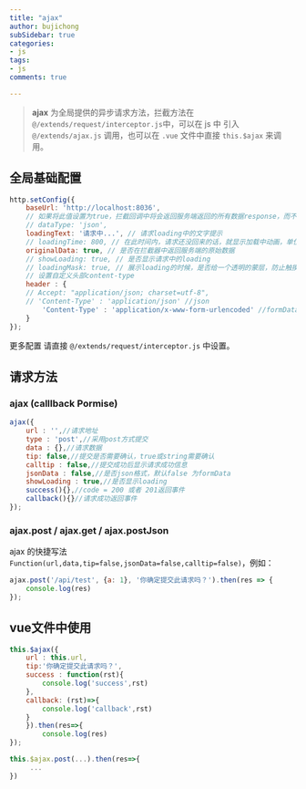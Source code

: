 ```yaml
---
title: "ajax"
author: bujichong
subSidebar: true
categories:
- js
tags:
- js
comments: true

---
```


>**ajax** 为全局提供的异步请求方法，拦截方法在 `@/extends/request/interceptor.js`中，可以在 js 中 引入 `@/extends/ajax.js` 调用，也可以在 `.vue` 文件中直接 `this.$ajax` 来调用。

## 全局基础配置

```js
http.setConfig({
	baseUrl: 'http://localhost:8036',
	// 如果将此值设置为true，拦截回调中将会返回服务端返回的所有数据response，而不是response.data
	// dataType: 'json',
	loadingText: '请求中...', // 请求loading中的文字提示
	// loadingTime: 800, // 在此时间内，请求还没回来的话，就显示加载中动画，单位ms
	originalData: true, // 是否在拦截器中返回服务端的原始数据
	// showLoading: true, // 是否显示请求中的loading
	// loadingMask: true, // 展示loading的时候，是否给一个透明的蒙层，防止触摸穿透
	// 设置自定义头部content-type
	header : {
	// Accept: "application/json; charset=utf-8",
	// 'Content-Type' : 'application/json' //json
		'Content-Type' : 'application/x-www-form-urlencoded' //formData
	}
});
```

更多配置 请直接 `@/extends/request/interceptor.js` 中设置。

## 请求方法

### ajax (calllback Pormise)

```js
ajax({
	url : '',//请求地址
	type : 'post',//采用post方式提交
	data : {},//请求数据
	tip: false,//提交是否需要确认，true或string需要确认
	calltip : false,//提交成功后显示请求成功信息
	jsonData : false,//是否json格式，默认false 为formData
	showLoading : true,//是否显示loading
	success(){},//code = 200 或者 201返回事件
	callback(){}//请求成功返回事件
});
```



### ajax.post / ajax.get / ajax.postJson

ajax 的快捷写法 `Function(url,data,tip=false,jsonData=false,calltip=false)`，例如：

```js
ajax.post('/api/test', {a: 1}, '你确定提交此请求吗？').then(res => {
	console.log(res)
});
```

## vue文件中使用

```js
this.$ajax({
    url : this.url,
    tip:'你确定提交此请求吗？',
    success : function(rst){
    	console.log('success',rst)
    },
    callback: (rst)=>{
    	console.log('callback',rst)
    }
    }).then(res=>{
    	console.log(res)
});

this.$ajax.post(...).then(res=>{
     ...           
})
```

